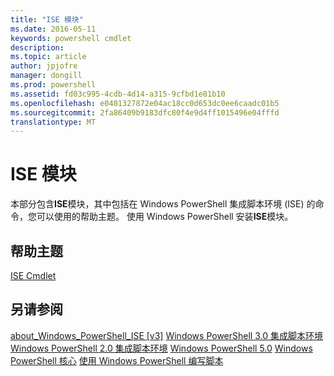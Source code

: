 ```yaml
---
title: "ISE 模块"
ms.date: 2016-05-11
keywords: powershell cmdlet
description: 
ms.topic: article
author: jpjofre
manager: dongill
ms.prod: powershell
ms.assetid: fd03c995-4cdb-4d14-a315-9cfbd1e81b10
ms.openlocfilehash: e0401327872e04ac18cc0d653dc0ee6caadc01b5
ms.sourcegitcommit: 2fa86409b9183dfc80f4e9d4ff1015496e04fffd
translationtype: MT
---
```

# ISE 模块
本部分包含**ISE**模块，其中包括在 Windows PowerShell 集成脚本环境 (ISE) 的命令，您可以使用的帮助主题。 使用 Windows PowerShell 安装**ISE**模块。

## 帮助主题
[ISE Cmdlet](http://go.microsoft.com/fwlink/?LinkID=254686)

## 另请参阅
[about_Windows_PowerShell_ISE [v3]](https://technet.microsoft.com/en-us/library/dfa54d47-60c6-4fff-8197-c747e8d411bb)
[Windows PowerShell 3.0 集成脚本环境](http://go.microsoft.com/fwlink/?LinkId=254681)
[Windows PowerShell 2.0 集成脚本环境](http://go.microsoft.com/fwlink/?LinkID=238569)
[Windows PowerShell 5.0](../core-modules/Windows-PowerShell-5.0.md)
[Windows PowerShell 核心](https://technet.microsoft.com/en-us/library/4b75f1e4-f327-48f3-92ab-bf5435094d41)
[使用 Windows PowerShell 编写脚本](../../getting-started/fundamental/Scripting-with-Windows-PowerShell.md)

